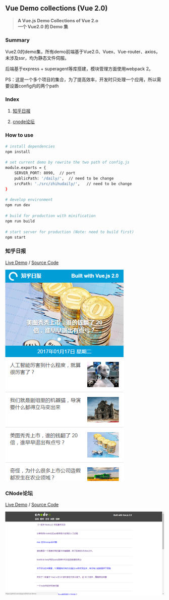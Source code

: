 Vue Demo collections (Vue 2.0)
------

> **A Vue.js Demo Collections of Vue 2.o  
  一个 Vue2.0 的 Demo 集**
  
### Summary

Vue2.0的demo集，所有demo前端基于Vue2.0、Vuex、Vue-router、axios，未涉及ssr，均为静态文件伺服。

后端基于express + superagent等库搭建，模块管理方面使用webpack 2。

PS：这是一个多个项目的集合，为了提高效率，开发时只处理一个应用，所以需要设置config内的两个path

### Index

1. [知乎日报]()  

2. [cnode论坛]()

### How to use

``` bash
# install dependencies
npm install

# set current demo by rewrite the two path of config.js
module.exports = {
	SERVER_PORT: 8090,	// port
	publicPath: '/daily/',	// need to be change
	srcPath: './src/zhihudaily/',	// need to be change
}

# develop environment
npm run dev

# build for production with minification
npm run build

# start server for production (Note: need to build first)
npm start

```

### 知乎日报

[Live Demo]() / [Source Code]()

![zhihudaily](.github/zhihudaily.png)

### CNode论坛

[Live Demo]() / [Source Code]()

![CNode](.github/cnode.png)
